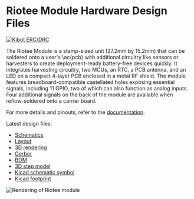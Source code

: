 # Riotee Module Hardware Design Files

[![Kibot ERC/DRC](https://github.com/NessieCircuits/Riotee_Module/actions/workflows/test.yml/badge.svg)](https://github.com/NessieCircuits/Riotee_Module/actions/workflows/test.yml)

The Riotee Module is a stamp-sized unit (27.2mm by 15.2mm) that can be soldered onto a user's \ac{pcb} with additional circuitry like sensors or harvesters to create deployment-ready battery-free devices quickly.
It integrates harvesting circuitry, two MCUs, an RTC, a PCB antenna, and an LED on a compact 4-layer PCB enclosed in a metal RF shield.
The module features breadboard-compatible castellated holes exposing essential signals, including 11 GPIO, two of which can also function as analog inputs.
Four additional signals on the back of the module are available when reflow-soldered onto a carrier board.

For more details and pinouts, refer to the [documentation](https://www.riotee.nessie-circuits.de/docs/latest/hardware/module.html).

Latest design files:
 - [Schematics](https://www.riotee.nessie-circuits.de/artifacts/module/latest/schematics.pdf)
 - [Layout](https://www.riotee.nessie-circuits.de/artifacts/module/latest/pcb.pdf)
 - [3D rendering](https://www.riotee.nessie-circuits.de/artifacts/module/latest/3drendering.png)
 - [Gerber](https://www.riotee.nessie-circuits.de/artifacts/module/latest/gerber.zip)
 - [BOM](https://www.riotee.nessie-circuits.de/artifacts/module/latest/bom.csv)
 - [3D step model](./resources/RioteeModule.step)
 - [Kicad schematic symbol](./resources/RioteeModule.kicad_sym)
 - [Kicad footprint](./resources/RioteeModule.pretty)

![Rendering of Riotee module](https://www.riotee.nessie-circuits.de/artifacts/module/latest/3drendering.png "Riotee module")
